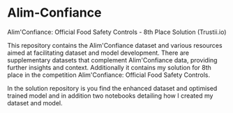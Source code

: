 # Alim-Confiance
Alim'Confiance: Official Food Safety Controls - 8th Place Solution (Trustii.io)

This repository contains the Alim'Confiance dataset and various resources aimed at facilitating dataset and model development. There are supplementary datasets that complement Alim'Confiance data, providing further insights and context. Additionally it contains my solution for 8th place in the competition Alim'Confiance: Official Food Safety Controls.

In the solution repository is you find the enhanced dataset and optimised trained model and in addition two notebooks detailing how I created my dataset and model.
